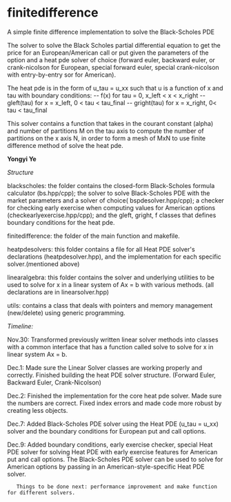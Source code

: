 finitedifference
================

A simple finite difference implementation to solve the Black-Scholes PDE

The solver to solve the Black Scholes partial differential equation to get the price for
an European/American call or put given the parameters of the option and a heat pde solver
of choice (forward euler, backward euler, or crank-nicolson for European, 
special forward euler, special crank-nicolson with entry-by-entry sor for American).

The heat pde is in the form of u_tau = u_xx such that u is a function of x and tau with
boundary conditions:
-- f(x) for tau = 0, x_left < x < x_right
-- gleft(tau) for x = x_left, 0 < tau < tau_final
-- gright(tau) for x = x_right, 0< tau < tau_final

This solver contains a function that takes in the courant constant (alpha) and number of
partitions M on the tau axis to compute the number of partitions on the x axis N, in
order to form a mesh of MxN to use finite difference method of solve the heat pde.

__Yongyi Ye__


*Structure*

blackscholes: the folder contains the closed-form Black-Scholes formula calculator (bs.hpp/cpp); the solver to solve
              Black-Scholes PDE with the market parameters and a solver of choice( bspdesolver.hpp/cpp); a checker for checking
              early exercise when computing values for American options (checkearlyexercise.hpp/cpp); and the gleft, gright, f
              classes that defines boundary conditions for the heat pde.

finitedifference: the folder of the main function and makefile.

heatpdesolvers: this folder contains a file for all Heat PDE solver's declarations (heatpdesolver.hpp), 
                and the implementation for each specific solver.(mentioned above)

linearalgebra: this folder contains the solver and underlying utilities to be used to solve for x in a linear system of
               Ax = b with various methods. (all declarations are in linearsolver.hpp)

utils: contains a class that deals with pointers and memory management (new/delete) using generic programming.


*Timeline:*

Nov.30: Transformed previously written linear solver methods into classes with a common interface
        that has a function called solve to solve for x in linear system Ax = b.

Dec.1: Made sure the Linear Solver classes are working properly and correctly.
       Finished building the heat PDE solver structure. (Forward Euler, Backward Euler, Crank-Nicolson)

Dec.2: Finished the implementation for the core heat pde solver. Made sure the numbers are correct.
       Fixed index errors and made code more robust by creating less objects.

Dec.7: Added Black-Scholes PDE solver using the Heat PDE (u_tau = u_xx) solver and the boundary conditions
       for European put and call options.

Dec.9: Added boundary conditions, early exercise checker, special Heat PDE solver for solving Heat PDE with
       early exercise features for American put and call options. The Black-Scholes PDE solver can be used
       to solve for American options by passing in an American-style-specific Heat PDE solver.


       Things to be done next: performance improvement and make function for different solvers.
